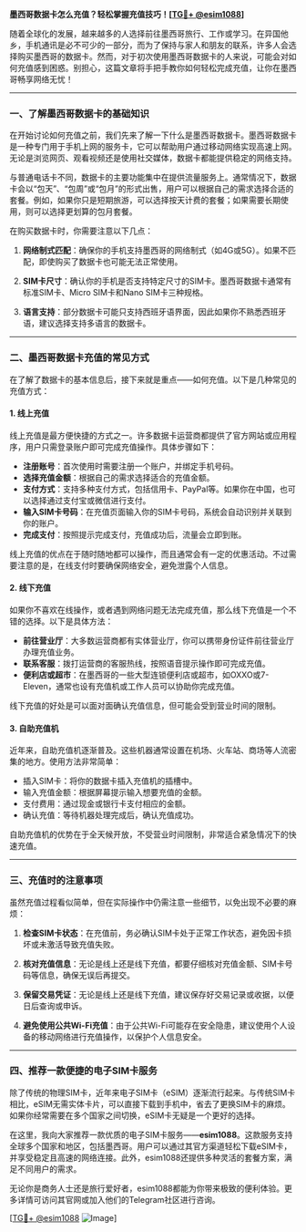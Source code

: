 **墨西哥数据卡怎么充值？轻松掌握充值技巧！[[TG💪+ @esim1088](https://t.me/s/esim1088)]**

随着全球化的发展，越来越多的人选择前往墨西哥旅行、工作或学习。在异国他乡，手机通讯是必不可少的一部分，而为了保持与家人和朋友的联系，许多人会选择购买墨西哥的数据卡。然而，对于初次使用墨西哥数据卡的人来说，可能会对如何充值感到困惑。别担心，这篇文章将手把手教你如何轻松完成充值，让你在墨西哥畅享网络无忧！

---

### 一、了解墨西哥数据卡的基础知识

在开始讨论如何充值之前，我们先来了解一下什么是墨西哥数据卡。墨西哥数据卡是一种专门用于手机上网的服务卡，它可以帮助用户通过移动网络实现高速上网。无论是浏览网页、观看视频还是使用社交媒体，数据卡都能提供稳定的网络支持。

与普通电话卡不同，数据卡的主要功能集中在提供流量服务上。通常情况下，数据卡会以“包天”、“包周”或“包月”的形式出售，用户可以根据自己的需求选择合适的套餐。例如，如果你只是短期旅游，可以选择按天计费的套餐；如果需要长期使用，则可以选择更划算的包月套餐。

在购买数据卡时，你需要注意以下几点：

1. **网络制式匹配**：确保你的手机支持墨西哥的网络制式（如4G或5G）。如果不匹配，即使购买了数据卡也可能无法正常使用。
   
2. **SIM卡尺寸**：确认你的手机是否支持特定尺寸的SIM卡。墨西哥数据卡通常有标准SIM卡、Micro SIM卡和Nano SIM卡三种规格。

3. **语言支持**：部分数据卡可能只支持西班牙语界面，因此如果你不熟悉西班牙语，建议选择支持多语言的数据卡。

---

### 二、墨西哥数据卡充值的常见方式

在了解了数据卡的基本信息后，接下来就是重点——如何充值。以下是几种常见的充值方式：

#### 1. **线上充值**
  
线上充值是最方便快捷的方式之一。许多数据卡运营商都提供了官方网站或应用程序，用户只需登录账户即可完成充值操作。具体步骤如下：

- **注册账号**：首次使用时需要注册一个账户，并绑定手机号码。
- **选择充值金额**：根据自己的需求选择适合的充值金额。
- **支付方式**：支持多种支付方式，包括信用卡、PayPal等。如果你在中国，也可以选择通过支付宝或微信进行支付。
- **输入SIM卡号码**：在充值页面输入你的SIM卡号码，系统会自动识别并关联到你的账户。
- **完成支付**：按照提示完成支付，充值成功后，流量会立即到账。

线上充值的优点在于随时随地都可以操作，而且通常会有一定的优惠活动。不过需要注意的是，在线支付时要确保网络安全，避免泄露个人信息。

#### 2. **线下充值**

如果你不喜欢在线操作，或者遇到网络问题无法完成充值，那么线下充值是一个不错的选择。以下是具体方法：

- **前往营业厅**：大多数运营商都有实体营业厅，你可以携带身份证件前往营业厅办理充值业务。
- **联系客服**：拨打运营商的客服热线，按照语音提示操作即可完成充值。
- **便利店或超市**：在墨西哥的一些大型连锁便利店或超市，如OXXO或7-Eleven，通常也设有充值机或工作人员可以协助你完成充值。

线下充值的好处是可以面对面确认充值信息，但可能会受到营业时间的限制。

#### 3. **自助充值机**

近年来，自助充值机逐渐普及。这些机器通常设置在机场、火车站、商场等人流密集的地方。使用方法非常简单：

- 插入SIM卡：将你的数据卡插入充值机的插槽中。
- 输入充值金额：根据屏幕提示输入想要充值的金额。
- 支付费用：通过现金或银行卡支付相应的金额。
- 确认充值：等待机器处理完成后，确认充值成功。

自助充值机的优势在于全天候开放，不受营业时间限制，非常适合紧急情况下的快速充值。

---

### 三、充值时的注意事项

虽然充值过程看似简单，但在实际操作中仍需注意一些细节，以免出现不必要的麻烦：

1. **检查SIM卡状态**：在充值前，务必确认SIM卡处于正常工作状态，避免因卡损坏或未激活导致充值失败。
   
2. **核对充值信息**：无论是线上还是线下充值，都要仔细核对充值金额、SIM卡号码等信息，确保无误后再提交。

3. **保留交易凭证**：无论是线上还是线下充值，建议保存好交易记录或收据，以便日后查询或申诉。

4. **避免使用公共Wi-Fi充值**：由于公共Wi-Fi可能存在安全隐患，建议使用个人设备的移动网络进行充值操作，以保护个人信息安全。

---

### 四、推荐一款便捷的电子SIM卡服务

除了传统的物理SIM卡，近年来电子SIM卡（eSIM）逐渐流行起来。与传统SIM卡相比，eSIM无需实体卡片，可以直接下载到手机中，省去了更换SIM卡的麻烦。如果你经常需要在多个国家之间切换，eSIM卡无疑是一个更好的选择。

在这里，我向大家推荐一款优质的电子SIM卡服务——**esim1088**。这款服务支持全球多个国家和地区，包括墨西哥。用户可以通过其官方渠道轻松下载eSIM卡，并享受稳定且高速的网络连接。此外，esim1088还提供多种灵活的套餐方案，满足不同用户的需求。

无论你是商务人士还是旅行爱好者，esim1088都能为你带来极致的便利体验。更多详情可访问其官网或加入他们的Telegram社区进行咨询。

[[TG💪+ @esim1088](https://t.me/s/esim1088) ![Image](https://i.postimg.cc/4NQfJmqS/Snipaste-2025-05-13-00-14-12.png)]